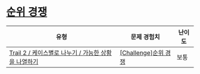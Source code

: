 # [순위 경쟁](https://www.codetree.ai/trails/complete/curated-cards/challenge-ranking-competition)

|유형|문제 경험치|난이도|
|---|---|---|
|[Trail 2 / 케이스별로 나누기 / 가능한 상황을 나열하기](https://www.codetree.ai/trail-info/novice-mid/)|[[Challenge]순위 경쟁](https://www.codetree.ai/trails/complete/curated-cards/challenge-ranking-competition/)|보통|


